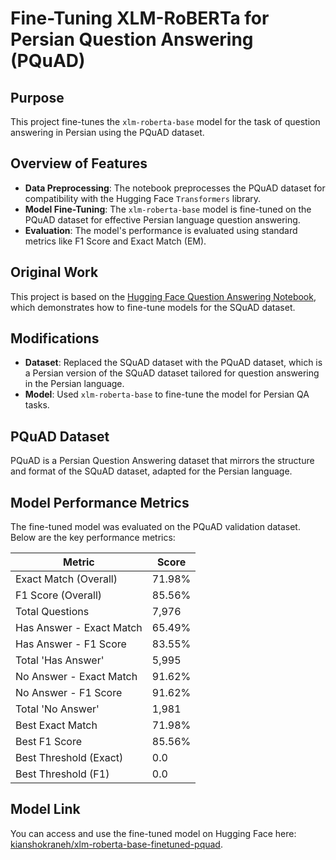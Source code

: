 # Fine-Tuning XLM-RoBERTa for Persian Question Answering (PQuAD)

## Purpose

This project fine-tunes the `xlm-roberta-base` model for the task of question answering in Persian using the PQuAD dataset.

## Overview of Features

- **Data Preprocessing**: The notebook preprocesses the PQuAD dataset for compatibility with the Hugging Face `Transformers` library.
- **Model Fine-Tuning**: The `xlm-roberta-base` model is fine-tuned on the PQuAD dataset for effective Persian language question answering.
- **Evaluation**: The model's performance is evaluated using standard metrics like F1 Score and Exact Match (EM).

## Original Work

This project is based on the [Hugging Face Question Answering Notebook](https://github.com/huggingface/notebooks/blob/main/examples/question_answering.ipynb), which demonstrates how to fine-tune models for the SQuAD dataset.

## Modifications

- **Dataset**: Replaced the SQuAD dataset with the PQuAD dataset, which is a Persian version of the SQuAD dataset tailored for question answering in the Persian language.
- **Model**: Used `xlm-roberta-base` to fine-tune the model for Persian QA tasks.

## PQuAD Dataset

PQuAD is a Persian Question Answering dataset that mirrors the structure and format of the SQuAD dataset, adapted for the Persian language.


## Model Performance Metrics

The fine-tuned model was evaluated on the PQuAD validation dataset. Below are the key performance metrics:

| Metric            | Score  |
|-------------------|--------|
| Exact Match (Overall)    | 71.98% |
| F1 Score (Overall)       | 85.56% |
| Total Questions          | 7,976  |
| Has Answer - Exact Match | 65.49% |
| Has Answer - F1 Score    | 83.55% |
| Total 'Has Answer'       | 5,995  |
| No Answer - Exact Match  | 91.62% |
| No Answer - F1 Score     | 91.62% |
| Total 'No Answer'        | 1,981  |
| Best Exact Match         | 71.98% |
| Best F1 Score            | 85.56% |
| Best Threshold (Exact)   | 0.0    |
| Best Threshold (F1)      | 0.0    |


## Model Link

You can access and use the fine-tuned model on Hugging Face here: [kianshokraneh/xlm-roberta-base-finetuned-pquad](https://huggingface.co/kianshokraneh/xlm-roberta-base-finetuned-pquad).
